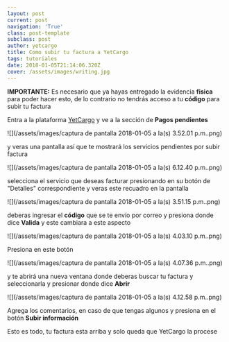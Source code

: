 ```yaml
---
layout: post
current: post
navigation: 'True'
class: post-template
subclass: post
author: yetcargo
title: Como subir tu factura a YetCargo
tags: tutoriales
date: 2018-01-05T21:14:06.320Z
cover: /assets/images/writing.jpg
---
```

**IMPORTANTE:** Es necesario que ya hayas entregado la evidencia **fisica** para poder hacer esto, de lo contrario no tendrás acceso a tu **código** para subir tu factura

Entra a la plataforma [YetCargo](https://yetcargo.com/login) y ve a la sección de **Pagos pendientes**

![](/assets/images/captura de pantalla 2018-01-05 a la(s) 3.52.01 p.m..png)

y veras una pantalla así que te mostrará los servicios pendientes por subir factura

![](/assets/images/captura de pantalla 2018-01-05 a la(s) 6.12.40 p.m..png)

selecciona el servicio que deseas facturar presionando en su botón de "Detalles" correspondiente y veras este recuadro en la pantalla

![](/assets/images/captura de pantalla 2018-01-05 a la(s) 3.51.15 p.m..png)

deberas ingresar el **código** que se te envío por correo y presiona donde dice **Valida** y este cambiara a este aspecto

![](/assets/images/captura de pantalla 2018-01-05 a la(s) 4.03.10 p.m..png)

Presiona en este botón

![](/assets/images/captura de pantalla 2018-01-05 a la(s) 4.07.36 p.m..png)

y te abrirá una nueva ventana donde deberas buscar tu factura y seleccionarla y presionar donde dice **Abrir**

![](/assets/images/captura de pantalla 2018-01-05 a la(s) 4.12.58 p.m..png)

Agrega los comentarios, en caso de que tengas algunos y presiona en el botón **Subir información**

Esto es todo, tu factura esta arriba y solo queda que YetCargo la procese
